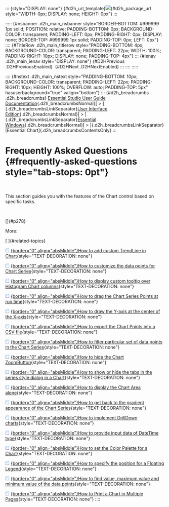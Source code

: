 ::: {style="DISPLAY: none"}
[](ms-xhelp:///?Id=d2h_url_template){#d2h_url_template}![](!package_url!){#d2h_package_url style="WIDTH: 0px; DISPLAY: none; HEIGHT: 0px"}
:::

::::: {#nsbanner .d2h_main_nsbanner style="BORDER-BOTTOM: #999999 1px solid; POSITION: relative; PADDING-BOTTOM: 0px; BACKGROUND-COLOR: transparent; PADDING-LEFT: 0px; PADDING-RIGHT: 0px; DISPLAY: none; BORDER-TOP: #999999 1px solid; PADDING-TOP: 0px; LEFT: 0px"}
:::: {#TitleRow .d2h_main_titlerow style="PADDING-BOTTOM: 4px; BACKGROUND-COLOR: transparent; PADDING-LEFT: 22px; WIDTH: 100%; PADDING-RIGHT: 10px; DISPLAY: none; PADDING-TOP: 4px"}
::: {#ienav .d2h_main_ienav style="DISPLAY: none"}
[](ms-xhelp:///?Id=7f59a0ba-c73b-4b8b-aab1-86237027f163){#D2HPrevious .D2HPreviousEnabled}  [](ms-xhelp:///?Id=a4fbe86f-1229-4c88-9d5a-bdae6177df9f){#D2HNext .D2HNextEnabled}
:::
::::
:::::

:::: {#nstext .d2h_main_nstext style="PADDING-BOTTOM: 10px; BACKGROUND-COLOR: transparent; PADDING-LEFT: 22px; PADDING-RIGHT: 10px; HEIGHT: 100%; OVERFLOW: auto; PADDING-TOP: 5px" hasuserbackground="true" valign="bottom"}
::: {#d2h_breadcrumbs .d2h_breadcrumbs}
[Essential Studio User Guide Documentation](ms-xhelp:///?Id=12457748-09e3-4d74-a240-8e049cedf030){.d2h_breadcrumbsNormal}[ \> ]{.d2h_breadcrumbsLinkSeparator}[User Interface Edition](ms-xhelp:///?Id=c29296b7-531c-413b-a0ec-488ca1f7f669){.d2h_breadcrumbsNormal}[ \> ]{.d2h_breadcrumbsLinkSeparator}[Essential Windows](ms-xhelp:///?Id=e60759d8-47a4-4570-9d7a-16a68d63f2ea){.d2h_breadcrumbsNormal}[ \> ]{.d2h_breadcrumbsLinkSeparator}[Essential Chart]{.d2h_breadcrumbsContentsOnly}
:::

# Frequently Asked Questions {#frequently-asked-questions style="tab-stops: 0pt"}

 

This section guides you with the features of the Chart control based on specific tasks.

 

[]{#p278} 

More:

[ ]{#related-topics}

[![](button.gif){border="0" align="absMiddle"}How to add custom TrendLine in Chart](ms-xhelp:///?Id=a4fbe86f-1229-4c88-9d5a-bdae6177df9f){style="TEXT-DECORATION: none"}

[![](button.gif){border="0" align="absMiddle"}How to customize the data points for Chart Series](ms-xhelp:///?Id=236c786b-465a-4518-a681-14f0e7f5a549){style="TEXT-DECORATION: none"}

[![](button.gif){border="0" align="absMiddle"}How to display custom tooltip over Histogram Chart columns](ms-xhelp:///?Id=ec34ae4c-4d21-402a-892e-159d5744a96f){style="TEXT-DECORATION: none"}

[![](button.gif){border="0" align="absMiddle"}How to drag the Chart Series Points at run time](ms-xhelp:///?Id=871781d4-395f-4e44-a030-6ae2cd659c9f){style="TEXT-DECORATION: none"}

[![](button.gif){border="0" align="absMiddle"}How to draw the Y-axis at the center of the X-axis](ms-xhelp:///?Id=207ed38c-75c5-458b-bde0-ca4e3c0e5a5e){style="TEXT-DECORATION: none"}

[![](button.gif){border="0" align="absMiddle"}How to export the Chart Points into a CSV file](ms-xhelp:///?Id=c0c827d7-5984-42a5-a8ce-0fea6f03964e){style="TEXT-DECORATION: none"}

[![](button.gif){border="0" align="absMiddle"}How to filter particular set of data points in the Chart Series](ms-xhelp:///?Id=79d29c6c-22e6-412e-85e4-c4ad51ef3c7f){style="TEXT-DECORATION: none"}

[![](button.gif){border="0" align="absMiddle"}How to hide the Chart ZoomButton](ms-xhelp:///?Id=2c3770ef-8a8c-4275-bdf4-7db9828c4ef7){style="TEXT-DECORATION: none"}

[![](button.gif){border="0" align="absMiddle"}How to show or hide the tabs in the series style dialog in a Chart](ms-xhelp:///?Id=f02553b8-38ab-4d9c-862b-06241dfa3aef){style="TEXT-DECORATION: none"}

[![](button.gif){border="0" align="absMiddle"}How to display the Chart Area alone](ms-xhelp:///?Id=f3e876f7-3cea-4390-ae90-e42bef51f0a1){style="TEXT-DECORATION: none"}

[![](button.gif){border="0" align="absMiddle"}How to get back to the gradient appearance of the Chart Series](ms-xhelp:///?Id=7edaae1a-14bf-4d4b-a213-10cab9484760){style="TEXT-DECORATION: none"}

[![](button.gif){border="0" align="absMiddle"}How to implement DrillDown charts](ms-xhelp:///?Id=9f099580-ae86-4343-b344-83e5913ace28){style="TEXT-DECORATION: none"}

[![](button.gif){border="0" align="absMiddle"}How to provide input data of DateTime type](ms-xhelp:///?Id=bd64f988-565c-4870-812b-24763636ab20){style="TEXT-DECORATION: none"}

[![](button.gif){border="0" align="absMiddle"}How to set the Color Palette for a Chart](ms-xhelp:///?Id=1fd2fa34-6c2e-43c7-bb26-a7cfcd947d86){style="TEXT-DECORATION: none"}

[![](button.gif){border="0" align="absMiddle"}How to specify the position for a Floating Legend](ms-xhelp:///?Id=0cec8f27-3f7d-4f4c-ab2c-3c42aab65438){style="TEXT-DECORATION: none"}

[![](button.gif){border="0" align="absMiddle"}How to find value, maximum value and minimum value of the data points](ms-xhelp:///?Id=4dedb5c5-58e9-436e-8e10-5c4a3f71df00){style="TEXT-DECORATION: none"}

[![](button.gif){border="0" align="absMiddle"}How to Print a Chart in Multiple Pages](ms-xhelp:///?Id=755a1dae-d724-4241-9a59-ca0e79064bb9){style="TEXT-DECORATION: none"}
::::
